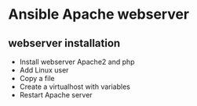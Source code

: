 # Ansible Apache webserver
## webserver installation

* Install webserver Apache2 and php
* Add Linux user
* Copy a file
* Create a virtualhost with variables
* Restart Apache server